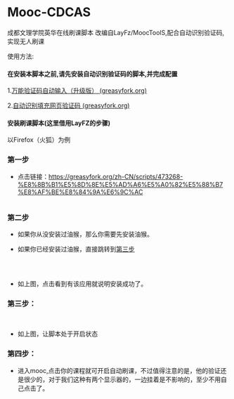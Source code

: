 # Mooc-CDCAS
成都文理学院英华在线刷课脚本
改编自LayFz/MoocToolS,配合自动识别验证码,实现无人刷课

使用方法:

#### 在安装本脚本之前,请先安装自动识别验证码的脚本,并完成配置

1.[万能验证码自动输入（升级版） (greasyfork.org)](https://greasyfork.org/zh-CN/scripts/418942-万能验证码自动输入-升级版)

2.[自动识别填充网页验证码 (greasyfork.org)](https://greasyfork.org/zh-CN/scripts/459260-自动识别填充网页验证码)

#### 安装刷课脚本(这里借用LayFZ的步骤)

以Firefox（火狐）为例

### 第一步

* 点击链接：https://greasyfork.org/zh-CN/scripts/473268-%E8%8B%B1%E5%8D%8E%E5%AD%A6%E5%A0%82%E5%88%B7%E8%AF%BE%E8%84%9A%E6%9C%AC

  <img src="D:/YoungLee/Downloads/MoocTools-main/img/14.png" alt="" style="zoom:60%;" />

### 第二步

* 如果你从没安装过油猴，那么你需要先安装油猴。

* 如果你已经安装过油猴，直接跳转到[第三步](#step_3)

  <img src="D:/YoungLee/Downloads/MoocTools-main/img/17.png" alt="" style="zoom:60%;" />

<img src="D:/YoungLee/Downloads/MoocTools-main/img/18.png" alt="" style="zoom:60%;" />

<img src="D:/YoungLee/Downloads/MoocTools-main/img/19.png" alt="" style="zoom:60%;" />

* 如上图，点击看到有该应用就说明安装成功了。

### <span id="step_3">第三步：</span>

<img src="D:/YoungLee/Downloads/MoocTools-main/img/20.png" alt="" style="zoom:60%;" />

<img src="D:/YoungLee/Downloads/MoocTools-main/img/21.png" alt="" style="zoom:60%;" />

<img src="D:/YoungLee/Downloads/MoocTools-main/img/22.png" alt="" style="zoom:60%;" />

* 如上图，让脚本处于开启状态

### 第四步：

* 进入mooc,点击你的课程就可开启自动刷课，不过值得注意的是，他的验证还是很少的，对于我们这种有两个显示器的，一边挂着是不影响的，至少不用自己点击了。
